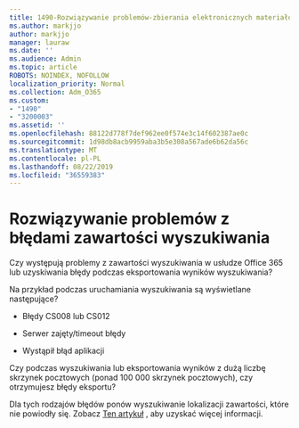 ```yaml
---
title: 1490-Rozwiązywanie problemów-zbierania elektronicznych materiałów dowodowych błędy
ms.author: markjjo
author: markjjo
manager: lauraw
ms.date: ''
ms.audience: Admin
ms.topic: article
ROBOTS: NOINDEX, NOFOLLOW
localization_priority: Normal
ms.collection: Adm_O365
ms.custom:
- "1490"
- "3200003"
ms.assetid: ''
ms.openlocfilehash: 88122d778f7def962ee0f574e3c14f602387ae0c
ms.sourcegitcommit: 1d98db8acb9959aba3b5e308a567ade6b62da56c
ms.translationtype: MT
ms.contentlocale: pl-PL
ms.lasthandoff: 08/22/2019
ms.locfileid: "36559383"
---
```

# <a name="troubleshoot-content-search-errors"></a>Rozwiązywanie problemów z błędami zawartości wyszukiwania

Czy występują problemy z zawartości wyszukiwania w usłudze Office 365 lub uzyskiwania błędy podczas eksportowania wyników wyszukiwania?

Na przykład podczas uruchamiania wyszukiwania są wyświetlane następujące?

- Błędy CS008 lub CS012

- Serwer zajęty/timeout błędy

- Wystąpił błąd aplikacji

Czy podczas wyszukiwania lub eksportowania wyników z dużą liczbę skrzynek pocztowych (ponad 100 000 skrzynek pocztowych), czy otrzymujesz błędy eksportu?

Dla tych rodzajów błędów ponów wyszukiwanie lokalizacji zawartości, które nie powiodły się. Zobacz [Ten artykuł](https://docs.microsoft.com/office365/securitycompliance/retry-failed-content-search) , aby uzyskać więcej informacji.
